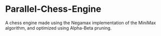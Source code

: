 # Parallel-Chess-Engine
A chess engine made using the Negamax implementation of the MiniMax algorithm, and optimized using Alpha-Beta pruning.
